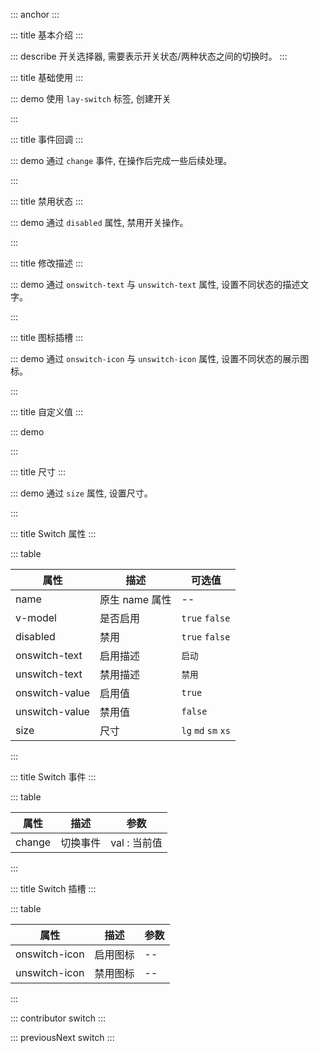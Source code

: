 ::: anchor
:::

::: title 基本介绍
:::

::: describe 开关选择器, 需要表示开关状态/两种状态之间的切换时。
:::

::: title 基础使用
:::

::: demo 使用 `lay-switch` 标签, 创建开关

<template>
  <lay-switch v-model="active1"></lay-switch>
</template>

<script>
import { ref } from 'vue'

export default {
  setup() {

    const active1 = ref(false);

    return {
        active1
    }
  }
}
</script>

:::

::: title 事件回调
:::

::: demo 通过 `change` 事件, 在操作后完成一些后续处理。

<template>
  <lay-switch v-model="active2" @change="change"></lay-switch>
</template>

<script>
import { ref } from 'vue'

export default {
  setup() {

    const active2 = ref(true);

    const change = function( val ) {
        console.log("当前值:" + val)
    }

    return {
        active2,
        change
    }
  }
}
</script>

:::

::: title 禁用状态
:::

::: demo 通过 `disabled` 属性, 禁用开关操作。

<template>
  <lay-switch v-model="active3" :disabled="disabled"></lay-switch>
</template>

<script>
import { ref } from 'vue'

export default {
  setup() {

    const active3 = ref(true);
    const disabled = ref(true)

    return {
        active3
    }
  }
}
</script>

:::

::: title 修改描述
:::

::: demo 通过 `onswitch-text` 与 `unswitch-text` 属性, 设置不同状态的描述文字。 

<template>
  <lay-switch v-model="active4" onswitch-text="白天"  unswitch-text="夜间"></lay-switch>
</template>

<script>
import { ref } from 'vue'

export default {
  setup() {

    const active4 = ref(true)

    return {
        active4
    }
  }
}
</script>

:::

::: title 图标插槽
:::

::: demo 通过 `onswitch-icon` 与 `unswitch-icon` 属性, 设置不同状态的展示图标。 

<template>
  <lay-switch v-model="active5">
    <template #onswitch-icon>😄</template>
    <template #unswitch-icon>🤔</template>
  </lay-switch>
</template>

<script>
import { ref } from 'vue'

export default {
  setup() {

    const active5 = ref(true)

    return {
        active5
    }
  }
}
</script>

:::

::: title 自定义值
:::

::: demo

<template>
  <lay-switch v-model="active6" onswitch-value="dark"  unswitch-value="light"></lay-switch>
</template>

<script>
import { ref } from 'vue'

export default {
  setup() {

    const active6 = ref('dark')

    return {
        active6
    }
  }
}
</script>

:::

::: title 尺寸
:::

::: demo 通过 `size` 属性, 设置尺寸。

<template>
  <div style='display:flex;align-items: flex-end;'>
    <lay-switch v-model="active7" size='lg'></lay-switch>
    <lay-switch v-model="active7" size='md' style='margin-left:10px'></lay-switch>
    <lay-switch v-model="active7" size='sm' style='margin-left:10px'></lay-switch>
    <lay-switch v-model="active7" size='xs' style='margin-left:10px'></lay-switch>
  </div>
</template>

<script>
import { ref } from 'vue'

export default {
  setup() {

    const active7 = ref(true)

    return {
        active7
    }
  }
}
</script>

:::

::: title Switch 属性
:::

::: table

| 属性          | 描述           | 可选值         |
| ------------- | -------------- | -------------- |
| name          | 原生 name 属性 | --             |
| v-model       | 是否启用       | `true` `false` |
| disabled      | 禁用           | `true` `false` |
| onswitch-text | 启用描述       | `启动`        |
| unswitch-text | 禁用描述       | `禁用`         |
| onswitch-value | 启用值       | `true`        |
| unswitch-value | 禁用值       | `false`         |
| size | 尺寸       | `lg` `md` `sm` `xs`         |

:::

::: title Switch 事件
:::

::: table

| 属性   | 描述     | 参数           |
| ------ | -------- | ---------------- |
| change | 切换事件 | val : 当前值 |

:::

::: title Switch 插槽
:::

::: table

| 属性   | 描述     | 参数           |
| ------ | -------- | ---------------- |
| onswitch-icon | 启用图标 | -- |
| unswitch-icon | 禁用图标 | -- |
:::

::: contributor switch
::: 

::: previousNext switch
:::